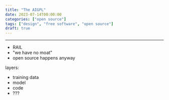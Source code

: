 ```yaml
---
title: "The AIGPL"
date: 2023-07-14T00:00:00
categories: ["open source"]
tags: ["design", "free software", "open source"]
draft: true
---
```


***

* RAIL
* "we have no moat"
* open source happens anyway

layers:
* training data
* model
* code
* ???

